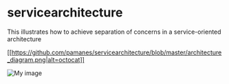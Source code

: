 # servicearchitecture
This illustrates how to achieve separation of concerns in a service-oriented architecture


[[https://github.com/pamanes/servicearchitecture/blob/master/architecture_diagram.png|alt=octocat]]


![My image](/master/architecture_diagram.png)
